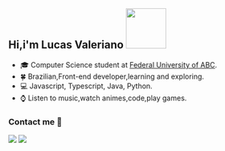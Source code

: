  ##  Hi,i'm Lucas Valeriano <img src="https://media.giphy.com/media/QXhSr6NDR4F5t69GL8/giphy.gif" height="80px" width="80px">


- :mortar_board: Computer Science student at [Federal University of ABC](https://www.ufabc.edu.br/).
- :four_leaf_clover: Brazilian,Front-end developer,learning and exploring.
- :computer: Javascript, Typescript, Java, Python.
- :watch: Listen to music,watch animes,code,play games.

### Contact me :speech_balloon:
<a href="https://www.linkedin.com/in/valeriano/"><img src="https://img.shields.io/badge/linkedin-%230077B5.svg?&style=for-the-badge&logo=linkedin&logoColor=white"></a> <a href="https://discord.com/channels/@me/689507226741768250"><img src="https://img.shields.io/badge/discord-%237289DA.svg?&style=for-the-badge&logo=discord&logoColor=white"></a>
